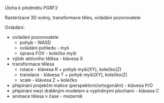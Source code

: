 Úloha k předmětu PGRF2

Rasterizace 3D scény, transformace těles, ovládání pozorovatele

Ovládání:

- ovládání pozorovatele
  - pohyb - WASD
  - ovládání pohledu - myš
  - úprava FOV - kolečko myši
- výběr aktivního tělěsa - klávesa X
- transformace tělesa
  - rotace - klávesa R + pohyb myši(XY), kolečko(Z)
  - translace - klávesa T + pohyb myši(XY), kolečko(Z)
  - scale - klávesa Z + kolečko
- přepínání projekční matice (perspektivní/ortogonální) - klávesa P/O
- přepínání mezi drátěným modelem a vyplněnými plochami - klávesa C
- animace tělesa v čase - mezerník
